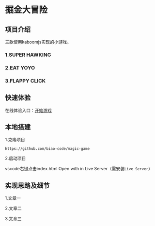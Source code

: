 # 掘金大冒险

## 项目介绍

三款使用kaboomjs实现的小游戏。

### 1.SUPER HAWKING


### 2.EAT YOYO


### 3.FLAPPY CLICK


## 快速体验

在线体验入口：[开始游戏](https://biao-code.github.io/magic-game/)



## 本地搭建

1.克隆项目

`https://github.com/biao-code/magic-game`

2.启动项目

vscode右键点击index.html Open with in Live Server（需安装`Live Server`）

## 实现思路及细节

1.文章一

2.文章二

3.文章三